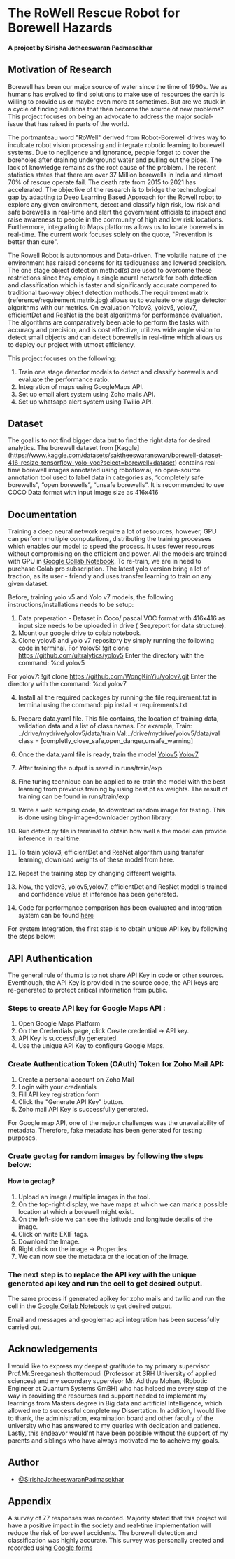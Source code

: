 
# The RoWell Rescue Robot for Borewell Hazards
#### A project by Sirisha Jotheeswaran Padmasekhar 

## Motivation of Research 
Borewell has been our major source of water since the time of 1990s. We as humans has evolved to find solutions to make use of resources the earth is willing to provide us or maybe even more at sometimes. But are we stuck in a cycle of finding solutions that then become the source of new problems? This project focuses on being an advocate to address the major social-issue that has raised in parts of the world. 

The portmanteau word "RoWell" derived from Robot-Borewell drives way to inculcate robot vision processing and integrate robotic learning to borewell systems. Due to negligence and ignorance, people forget to cover the boreholes after draining underground water and pulling out the pipes. The lack of knowledge remains as the root cause of the problem. The recent statistics states that there are over 37 Million borewells in India and almost 70% of rescue operate fail. The death rate from 2015 to 2021 has accelerated. The objective of the research is to bridge the technological gap by adapting to Deep Learning Based Approach for the Rowell robot to explore any given environment, detect and classify high risk, low risk and safe borewells in real-time and alert the government officials to inspect and raise awareness to people in the community of high and low risk locations. Furthermore, integrating to Maps platforms allows us to locate borewells  in real-time. The current work focuses solely on the quote, "Prevention is better than cure".  

The Rowell  Robot is autonomous and Data-driven. The volatile nature of the environment has raised concerns for its tediousness and lowered precision. The one stage object detection method(s) are used to overcome these restrictions since they employ a single neural network for both detection and classification which is faster and significantly accurate compared to traditional two-way object detection methods.The requirement matrix (reference/requirement matrix.jpg) allows us to evaluate one stage detector algorithms with our metrics. On evaluation Yolov3, yolov5, yolov7, efficientDet and ResNet is the best algorithms for performance evaluation. The algorithms  are comparatively been able to perform the tasks with accuracy and precision, and is cost effective, utilizes wide angle vision to detect small objects and can detect borewells in real-time which allows us to deploy our project with utmost efficiency. 

This project focuses on the following:

1. Train one stage detector models to detect and classify borewells and evaluate the performance ratio. 
2. Integration of maps using GoogleMaps API. 
3. Set up email alert system using Zoho mails API. 
4. Set up whatsapp alert system using Twilio API. 

## Dataset

The goal is to not find bigger data but to find the right data for desired analytics. The borewell dataset from [Kaggle] (https://www.kaggle.com/datasets/saktheeswaranswan/borewell-dataset-416-resize-tensorflow-yolo-voc?select=borewell+dataset) contains real-time borewell images annotated using roboflow.ai, an open-source annotation tool used to label data in categories as, “completely safe borewells”, “open borewells”, “unsafe borewells”. It is recommended to use COCO Data format with input image size as 416x416


## Documentation

Training a deep neural network require a lot of resources, however, GPU can perform multiple computations, distributing the training processes which enables our model to speed the process. It uses fewer resources without compromising on the efficient and power. All the models are trained with GPU in [Google Collab Notebook](https://drive.google.com/file/d/1a3saiY0QbfrKBGyuK5qE1Sp6-ms__L34/view?usp=sharing). To re-train, we are in need to purchase Colab pro subscription. The latest yolo version bring a lot of traction, as its user - friendly and uses transfer learning to train on any given dataset. 

Before, training yolo v5 and Yolo v7 models, the following instructions/installations needs to be setup:

1. Data preperation - Dataset in Coco/ pascal VOC format with 416x416 as input size needs to be uploaded in drive ( See,report for data structure). 
2. Mount our google drive to colab notebook. 
3. Clone yolov5 and yolo v7 repository by simply running the following code in terminal. 
   For Yolov5:
               !git clone https://github.com/ultralytics/yolov5
Enter the directory with the command: %cd yolov5

 For yolov7: 
            !git clone https://github.com/WongKinYiu/yolov7.git
 Enter the directory with the command: %cd yolov7

4. Install all the required packages by running the file requirement.txt in terminal using the command: pip install -r requirements.txt 
5. Prepare data.yaml file. This file contains, the location of training data, validation data and a list of class names. 
For example, 
Train: ../drive/mydrive/yolov5/data/train
Val:../drive/mydrive/yolov5/data/val
class = [completly_close_safe,open_danger,unsafe_warning]

6. Once the data.yaml file is ready, train the model [Yolov5](https://github.com/ultralytics/yolov5/wiki/Train-Custom-Data) [Yolov7](https://github.com/WongKinYiu/yolov7)
7. After training the output is saved in runs/train/exp
8. Fine tuning technique can be applied to re-train the model with the best learning from previous training by using best.pt as weights. The result of training can be found in runs/train/exp
9. Write a web scraping code, to download random image for testing. This is done using bing-image-downloader python library. 
10. Run detect.py file in terminal to obtain how well a the model can provide inference in real time. 
11. To train yolov3, efficientDet and ResNet algorithm using transfer learning, download weights of these model from here. 
12. Repeat the training step by changing different weights.
13. Now, the yolov3, yolov5,yolov7, efficientDet and ResNet model is trained and confidence value at inference has been generated. 
14. Code for performance comparison has been evaluated and integration system can be found [here](https://drive.google.com/file/d/1a3saiY0QbfrKBGyuK5qE1Sp6-ms__L34/view?usp=sharing)

For system Integration, the first step is to obtain unique API key by following the steps below:

## API Authentication

The general rule of thumb is to not share API Key in code or other sources. Eventhough, the API Key is provided in the source code, the API keys are re-generated to protect critical information from public. 

### Steps to create API key for Google Maps API : 

 1. Open Google Maps Platform
 2. On the Credentials page, click Create credential → API key.
 3. API Key is successfully generated.
 4. Use the unique API Key to configure Google Maps.

### Create Authentication Token (OAuth) Token for Zoho Mail API: 

1. Create a personal account on Zoho Mail
2. Login with your credentials
3. Fill API key registration form
4. Click the "Generate API Key" button.
5. Zoho mail API Key is successfully generated.

For Google map API, one of the mejour challenges was the unavailability of metadata. Therefore, fake metadata has been generated for testing purposes. 

### Create geotag for random images by following the steps below:

#### How to geotag?

1. Upload an image / multiple images in the tool.
2. On the top-right display, we have maps at which we can mark a possible location at which a borewell might exist.
3. On the left-side we can see the latitude and longitude details of the image.
4. Click on write EXIF tags.
5. Download the Image.
6. Right click on the image → Properties
7. We can now see the metadata or the location of the image.

### The next step is to replace the API key with the unique generated api key and run the cell to get desired output. 

The same process if generated apikey for zoho mails and twilio and run the cell in the [Google Collab Notebook](https://drive.google.com/file/d/1a3saiY0QbfrKBGyuK5qE1Sp6-ms__L34/view?usp=sharing) to get desired output. 

Email and messages and googlemap api integration has been sucessfully carried out. 

## Acknowledgements

I would like to express my deepest gratitude to my primary supervisor Prof.Mr.Sreeganesh thottempudi (Professor at SRH University of applied sciences) and my secondary supervisor Mr. Adithya Mohan, (Robotic Engineer at Quantum Systems GmBH) who has helped me every step of the way in providing the resources and support needed to implement my learnings from Masters degree in Big data and artificial Intelligence, which allowed me to successful complete my Dissertation. In addition, I would like to thank, the administration, examination board and other faculty of the university who has answered to my queries with dedication and patience. Lastly, this endeavor would'nt have been possible without the support of my parents and siblings who have always motivated me to acheive my goals. 

## Author

- [@SirishaJotheeswaranPadmasekhar](https://github.com/SirishaJotheeswaranPadmasekhar)


## Appendix

A survey of 77 responses was recorded. Majority stated that this project will have a positive impact in the society and real-time implementation will reduce the risk of borewell accidents. The borewell detection and classification was highly accurate. This survey was personally created and recorded using [Google forms](https://forms.gle/cNYN2bCju8YCyPxR7) 

